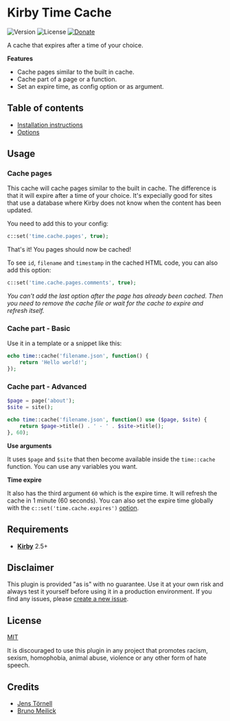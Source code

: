 # Kirby Time Cache

![Version](https://img.shields.io/badge/version-0.2-blue.svg) ![License](https://img.shields.io/badge/license-MIT-green.svg) [![Donate](https://img.shields.io/badge/give-donation-yellow.svg)](https://www.paypal.me/DevoneraAB)

A cache that expires after a time of your choice.

**Features**

- Cache pages similar to the built in cache.
- Cache part of a page or a function.
- Set an expire time, as config option or as argument.

## Table of contents

- [Installation instructions](docs/install.md)
- [Options](docs/options.md)

## Usage

### Cache pages

This cache will cache pages similar to the built in cache. The difference is that it will expire after a time of your choice. It's expecially good for sites that use a database where Kirby does not know when the content has been updated.

You need to add this to your config:

```php
c::set('time.cache.pages', true);
```

That's it! You pages should now be cached!

To see `id`, `filename` and `timestamp` in the cached HTML code, you can also add this option:

```php
c::set('time.cache.pages.comments', true);
```

*You can't add the last option after the page has already been cached. Then you need to remove the cache file or wait for the cache to expire and refresh itself.*

### Cache part - Basic

Use it in a template or a snippet like this:

```php
echo time::cache('filename.json', function() {
    return 'Hello world!';
});
```

### Cache part - Advanced

```php
$page = page('about');
$site = site();

echo time::cache('filename.json', function() use ($page, $site) {
    return $page->title() . ' - ' . $site->title();
}, 60);
```

**Use arguments**

It uses `$page` and `$site` that then become available inside the `time::cache` function. You can use any variables you want.

**Time expire**

It also has the third argument `60` which is the expire time. It will refresh the cache in 1 minute (60 seconds). You can also set the expire time globally with the `c::set('time.cache.expires')` [option](docs/options.md).

## Requirements

- [**Kirby**](https://getkirby.com/) 2.5+

## Disclaimer

This plugin is provided "as is" with no guarantee. Use it at your own risk and always test it yourself before using it in a production environment. If you find any issues, please [create a new issue](https://github.com/jenstornell/kirby-time-cache/issues/new).

## License

[MIT](https://opensource.org/licenses/MIT)

It is discouraged to use this plugin in any project that promotes racism, sexism, homophobia, animal abuse, violence or any other form of hate speech.

## Credits

- [Jens Törnell](https://github.com/jenstornell)
- [Bruno Meilick](https://github.com/bnomei/)
